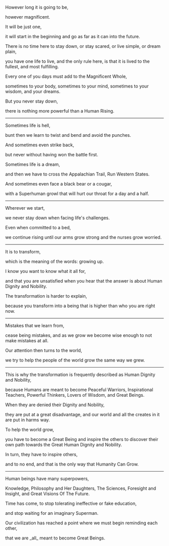 However long it is going to be,

however magnificent.

It will be just one,

it will start in the beginning and go as far as it can into the future.

There is no time here to stay down, or stay scared, or live simple, or dream plain,

you have one life to live, and the only rule here, is that it is lived to the fullest, and most fulfilling.

Every one of you days must add to the Magnificent Whole,

sometimes to your body, sometimes to your mind, sometimes to your wisdom, and your dreams.

But you never stay down,

there is nothing more powerful than a Human Rising.

---

Sometimes life is hell,

bunt then we learn to twist and bend and avoid the punches.

And sometimes even strike back,

but never without having won the battle first.

Sometimes life is a dream,

and then we have to cross the Appalachian Trail, Run Western States.

And sometimes even face a black bear or a cougar,

with a Superhuman growl that will hurt our throat for a day and a half.

---

Wherever we start,

we never stay down when facing life's challenges.

Even when committed to a bed,

we continue rising until our arms grow strong and the nurses grow worried.

---

It is to transform,

which is the meaning of the words: growing up.

I know you want to know what it all for,

and that you are unsatisfied when you hear that the answer is about Human Dignity and Nobility.

The transformation is harder to explain,

because you transform into a being that is higher than who you are right now.

---

Mistakes that we learn from,

cease being mistakes, and as we grow we become wise enough to not make mistakes at all.

Our attention then turns to the world,

we try to help the people of the world grow the same way we grew.

---

This is why the transformation is frequently described as Human Dignity and Nobility,

because Humans are meant to become Peaceful Warriors, Inspirational Teachers, Powerful Thinkers, Lovers of Wisdom, and Great Beings.

When they are denied their Dignity and Nobility,

they are put at a great disadvantage, and our world and all the creates in it are put in harms way.

To help the world grow,

you have to become a Great Being and inspire the others to discover their own path towards the Great Human Dignity and Nobility.

In turn, they have to inspire others,

and to no end, and that is the only way that Humanity Can Grow.

---

Human beings have many superpowers,

Knowledge, Philosophy and Her Daughters, The Sciences, Foresight and Insight, and Great Visions Of The Future.

Time has come, to stop tolerating ineffective or fake education,

and stop waiting for an imaginary Superman.

Our civilization has reached a point where we must begin reminding each other,

that we are \_all\_ meant to become Great Beings.
